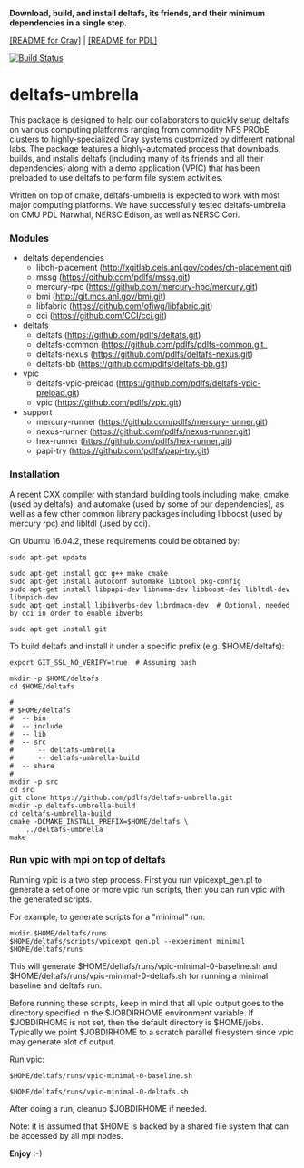 **Download, build, and install deltafs, its friends, and their minimum dependencies in a single step.**

[[README for Cray]](README.cray.md) | [[README for PDL]](README.pdl.md)

[![Build Status](https://travis-ci.org/pdlfs/deltafs-umbrella.svg?branch=master)](https://travis-ci.org/pdlfs/deltafs-umbrella)

# deltafs-umbrella

This package is designed to help our collaborators to quickly setup deltafs on various computing platforms ranging from commodity NFS PRObE clusters to highly-specialized Cray systems customized by different national labs. The package features a highly-automated process that downloads, builds, and installs deltafs (including many of its friends and all their dependencies) along with a demo application (VPIC) that has been preloaded to use deltafs to perform file system activities.

Written on top of cmake, deltafs-umbrella is expected to work with most major computing platforms. We have successfully tested deltafs-umbrella on CMU PDL Narwhal, NERSC Edison, as well as NERSC Cori.

### Modules

* deltafs dependencies
  * libch-placement (http://xgitlab.cels.anl.gov/codes/ch-placement.git)
  * mssg (https://github.com/pdlfs/mssg.git)
  * mercury-rpc (https://github.com/mercury-hpc/mercury.git)
  * bmi (http://git.mcs.anl.gov/bmi.git)
  * libfabric (https://github.com/ofiwg/libfabric.git)
  * cci (https://github.com/CCI/cci.git)
* deltafs
  * deltafs (https://github.com/pdlfs/deltafs.git)
  * deltafs-common (https://github.com/pdlfs/pdlfs-common.git_
  * deltafs-nexus (https://github.com/pdlfs/deltafs-nexus.git)
  * deltafs-bb (https://github.com/pdlfs/deltafs-bb.git)
* vpic
  * deltafs-vpic-preload (https://github.com/pdlfs/deltafs-vpic-preload.git)
  * vpic (https://github.com/pdlfs/vpic.git)
* support
  * mercury-runner (https://github.com/pdlfs/mercury-runner.git)
  * nexus-runner (https://github.com/pdlfs/nexus-runner.git)
  * hex-runner (https://github.com/pdlfs/hex-runner.git)
  * papi-try (https://github.com/pdlfs/papi-try.git)

### Installation

A recent CXX compiler with standard building tools including make, cmake (used by deltafs), and automake (used by some of our dependencies), as well as a few other common library packages including libboost (used by mercury rpc) and libltdl (used by cci).

On Ubuntu 16.04.2, these requirements could be obtained by:

```
sudo apt-get update

sudo apt-get install gcc g++ make cmake
sudo apt-get install autoconf automake libtool pkg-config
sudo apt-get install libpapi-dev libnuma-dev libboost-dev libltdl-dev libmpich-dev
sudo apt-get install libibverbs-dev librdmacm-dev  # Optional, needed by cci in order to enable ibverbs

sudo apt-get install git
```

To build deltafs and install it under a specific prefix (e.g. $HOME/deltafs):

```
export GIT_SSL_NO_VERIFY=true  # Assuming bash

mkdir -p $HOME/deltafs
cd $HOME/deltafs

#
# $HOME/deltafs
#  -- bin
#  -- include
#  -- lib
#  -- src
#      -- deltafs-umbrella
#      -- deltafs-umbrella-build
#  -- share
#
mkdir -p src
cd src
git clone https://github.com/pdlfs/deltafs-umbrella.git
mkdir -p deltafs-umbrella-build
cd deltafs-umbrella-build
cmake -DCMAKE_INSTALL_PREFIX=$HOME/deltafs \
    ../deltafs-umbrella
make
```

### Run vpic with mpi on top of deltafs

Running vpic is a two step process.  First you run vpicexpt_gen.pl to generate a set of one or more vpic run scripts, then you can run vpic with the generated scripts.

For example, to generate scripts for a "minimal" run:
```
mkdir $HOME/deltafs/runs
$HOME/deltafs/scripts/vpicexpt_gen.pl --experiment minimal $HOME/deltafs/runs
```

This will generate $HOME/deltafs/runs/vpic-minimal-0-baseline.sh and $HOME/deltafs/runs/vpic-minimal-0-deltafs.sh for running a minimal baseline and deltafs run.

Before running these scripts, keep in mind that all vpic output goes to the directory specified in the $JOBDIRHOME environment variable.  If $JOBDIRHOME is not set, then the default directory is $HOME/jobs.  Typically we point $JOBDIRHOME to a scratch parallel filesystem since vpic may generate alot of output.

Run vpic:
```
$HOME/deltafs/runs/vpic-minimal-0-baseline.sh

$HOME/deltafs/runs/vpic-minimal-0-deltafs.sh
```

After doing a run, cleanup $JOBDIRHOME if needed.

Note: it is assumed that $HOME is backed by a shared file system that can be accessed by all mpi nodes.

**Enjoy** :-)

